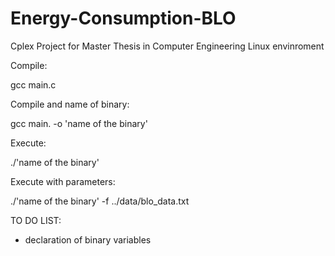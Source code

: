 # Energy-Consumption-BLO
Cplex Project for Master Thesis in Computer Engineering
Linux envinroment

Compile:

gcc main.c

Compile and name of binary:

gcc main. -o 'name of the binary'

Execute:

./'name of the binary'

Execute with parameters:

./'name of the binary' -f ../data/blo_data.txt

TO DO LIST:

- declaration of binary variables 


